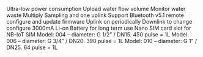Ultra-low power consumption
Upload water flow volume
Monitor water waste
Multiply Sampling and one uplink
Support Bluetooth v5.1 remote configure and update firmware
Uplink on periodically
Downlink to change configure
3000mA Li-on Battery for long term use
Nano SIM card slot for NB-IoT SIM
Model: 004 – diameter: G 1/2” / DN15. 450 pulse = 1L
Model: 006 – diameter: G 3/4” / DN20. 390 pulse = 1L
Model: 010 – diameter: G 1” / DN25. 64 pulse = 1L
